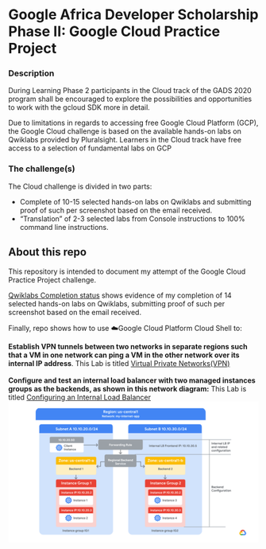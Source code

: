 # Google Africa Developer Scholarship Phase II: Google Cloud Practice Project

### Description
During Learning Phase 2 participants in the Cloud track of the GADS 2020 program shall be encouraged to explore the possibilities and opportunities to work with the gcloud SDK more in detail.

Due to limitations in regards to accessing free Google Cloud Platform (GCP), the Google Cloud challenge is based on the available hands-on labs on Qwiklabs provided by Pluralsight. Learners in the Cloud track have free access to a selection of fundamental labs on GCP

### The challenge(s)
The Cloud challenge is divided in two parts:

* Complete of 10-15 selected hands-on labs on Qwiklabs and submitting proof of such per screenshot based on the email received.
* “Translation” of 2-3 selected labs from Console instructions to 100% command line instructions.


## About this repo
This repository is intended to document my attempt of the Google Cloud Practice Project challenge. 

[Qwiklabs Completion status](https://github.com/eddUG/Google-Cloud-Practice-Project/blob/master/Qwiklabs-Completion-status.md) shows evidence of my completion of 14 selected hands-on labs on Qwiklabs, submitting proof of such per screenshot based on the email received. 

Finally, repo shows how to use ☁️Google Cloud Platform Cloud Shell to:

**Establish VPN tunnels between two networks in separate regions such that a VM in one network can ping a VM in the other network over its internal IP address**. This Lab is titled [Virtual Private Networks(VPN)](https://github.com/eddUG/Google-Cloud-Practice-Project/blob/master/Virtual-Private-Networks.md)
<br><br>
**Configure and test an internal load balancer with two managed instances groups as the backends, as shown in this network diagram:** This Lab is titled [Configuring an Internal Load Balancer](https://github.com/eddUG/Google-Cloud-Practice-Project/blob/master/Configuring-an-Internal-Load-Balancer.md)
![alt text](https://github.com/eddUG/Google-Cloud-Practice-Project/blob/master/images/load.balancer.png)
